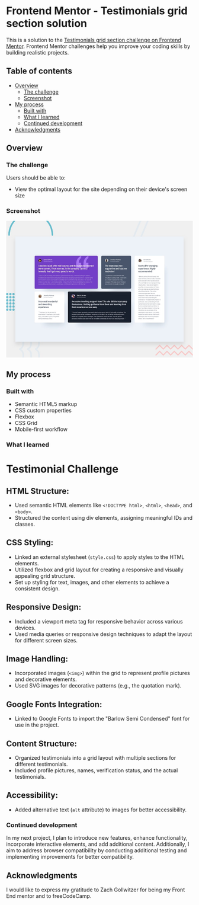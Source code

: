 # Frontend Mentor - Testimonials grid section solution

This is a solution to the [Testimonials grid section challenge on Frontend Mentor](https://www.frontendmentor.io/challenges/testimonials-grid-section-Nnw6J7Un7). Frontend Mentor challenges help you improve your coding skills by building realistic projects. 

## Table of contents

- [Overview](#overview)
  - [The challenge](#the-challenge)
  - [Screenshot](#screenshot)
- [My process](#my-process)
  - [Built with](#built-with)
  - [What I learned](#what-i-learned)
  - [Continued development](#continued-development)
- [Acknowledgments](#acknowledgments)

## Overview

### The challenge

Users should be able to:

- View the optimal layout for the site depending on their device's screen size

### Screenshot

![Alt text](./images/screenshot.jpg)

## My process

### Built with

- Semantic HTML5 markup
- CSS custom properties
- Flexbox
- CSS Grid
- Mobile-first workflow


### What I learned

# Testimonial Challenge

## HTML Structure:

- Used semantic HTML elements like `<!DOCTYPE html>`, `<html>`, `<head>`, and `<body>`.
- Structured the content using div elements, assigning meaningful IDs and classes.

## CSS Styling:

- Linked an external stylesheet (`style.css`) to apply styles to the HTML elements.
- Utilized flexbox and grid layout for creating a responsive and visually appealing grid structure.
- Set up styling for text, images, and other elements to achieve a consistent design.

## Responsive Design:

- Included a viewport meta tag for responsive behavior across various devices.
- Used media queries or responsive design techniques to adapt the layout for different screen sizes.

## Image Handling:

- Incorporated images (`<img>`) within the grid to represent profile pictures and decorative elements.
- Used SVG images for decorative patterns (e.g., the quotation mark).

## Google Fonts Integration:

- Linked to Google Fonts to import the "Barlow Semi Condensed" font for use in the project.

## Content Structure:

- Organized testimonials into a grid layout with multiple sections for different testimonials.
- Included profile pictures, names, verification status, and the actual testimonials.

## Accessibility:

- Added alternative text (`alt` attribute) to images for better accessibility.


### Continued development

In my next project, I plan to introduce new features, enhance functionality, incorporate interactive elements, and add additional content. Additionally, I aim to address browser compatibility by conducting additional testing and implementing improvements for better compatibility.


## Acknowledgments

 I would like to express my gratitude to Zach Gollwitzer for being my Front End mentor and to freeCodeCamp.

